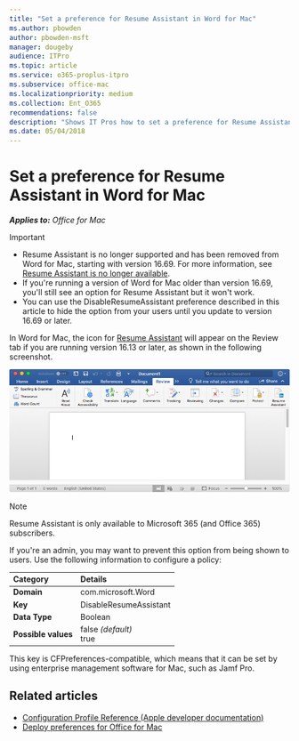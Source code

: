 ```yaml
---
title: "Set a preference for Resume Assistant in Word for Mac"
ms.author: pbowden
author: pbowden-msft
manager: dougeby
audience: ITPro
ms.topic: article
ms.service: o365-proplus-itpro
ms.subservice: office-mac
ms.localizationpriority: medium
ms.collection: Ent_O365
recommendations: false
description: "Shows IT Pros how to set a preference for Resume Assistant in Word for Mac"
ms.date: 05/04/2018
---
```


# Set a preference for Resume Assistant in Word for Mac

***Applies to:*** *Office for Mac*

> [!IMPORTANT]
> - Resume Assistant is no longer supported and has been removed from Word for Mac, starting with version 16.69. For more information, see [Resume Assistant is no longer available](https://support.microsoft.com/office/444ff6f0-ef74-4a9c-9091-ffd7a9d1917a).
> - If you're running a version of Word for Mac older than version 16.69, you'll still see an option for Resume Assistant but it won't work.
> - You can use the DisableResumeAssistant preference described in this article to hide the option from your users until you update to version 16.69 or later.

In Word for Mac, the icon for [Resume Assistant](https://support.microsoft.com/office/444ff6f0-ef74-4a9c-9091-ffd7a9d1917a) will appear on the Review tab if you are running version 16.13 or later, as shown in the following screenshot.

![Screenshot of Resume Assistant icon in the Word for Mac ribbon.](../images/resume-assistant-ribbon.png)

> [!NOTE]
> Resume Assistant is only available to Microsoft 365 (and Office 365) subscribers.

If you're an admin, you may want to prevent this option from being shown to users. Use the following information to configure a policy:

|Category|Details|
|:-----|:-----|
|**Domain** <br/> | com.microsoft.Word  <br/> |
|**Key** <br/> |DisableResumeAssistant  <br/> |
|**Data Type** <br/> |Boolean  <br/> |
|**Possible values** <br/> |false  *(default)*  <br/> true  <br/> |

This key is CFPreferences-compatible, which means that it can be set by using enterprise management software for Mac, such as Jamf Pro.

## Related articles

- [Configuration Profile Reference (Apple developer documentation)](https://developer.apple.com/business/documentation/Configuration-Profile-Reference.pdf)
- [Deploy preferences for Office for Mac](deploy-preferences-for-office-for-mac.md)